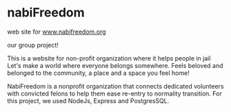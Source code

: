 # nabiFreedom
web site for www.nabifreedom.org

our group project!

This is a website for non-profit organization where it helps people in jail
Let's make a world where everyone belongs somewhere. Feels beloved and belonged to the community, a place and a space you feel home!

NabiFreedom is a nonprofit organization that connects dedicated volunteers with convicted felons to help them ease re-entry to normality transition. For this project, we used NodeJs, Express and PostgresSQL.
